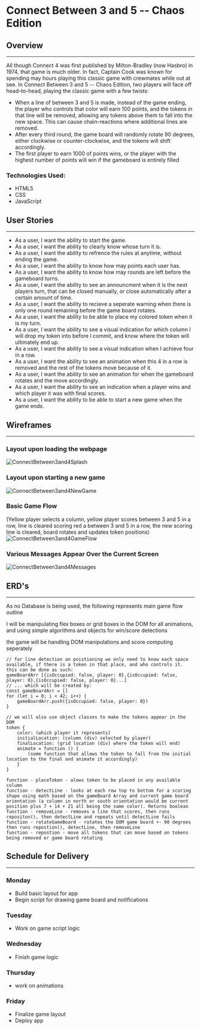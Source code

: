 # Connect Between 3 and 5 -- Chaos Edition

## Overview
---
All though Connect 4 was first published by Milton-Bradley (now Hasbro) in 1974, that game is much older. In fact, Captain Cook was known for spending may hours playing this classic game with crewmates while out at see.
In Connect Between 3 and 5 -- Chaos Edition, two players will face off head-to-head, playing the classic game with a few twists:
- When a line of between 3 and 5 is made, instead of the game ending, the player who controls that color will earn 100 points, and the tokens in that line will be removed, allowing any tokens above them to fall into the new space. This can cause chain-reactions where additional lines are removed.
- After every third round, the game board will randomly rotate 90 degrees, either clockwise or counter-clockwise, and the tokens will shift accordingly.
- The first player to earn 1000 of points wins, or the player with the highest number of points will win if the gameboard is entirely filled
### Technologies Used:
- HTML5
- CSS
- JavaScript

## User Stories
---
- As a user, I want the ability to start the game.
- As a user, I want the ability to clearly know whose turn it is.
- As a user, I want the ability to refrence the rules at anytime, without ending the game.
- As a user, I want the ability to know how may points each user has.
- As a user, I want the ability to know how may rounds are left before the gameboard turns.
- As a user, I want the ability to see an announcment when it is the next players turn, that can be closed manually, or close automatically after a certain amount of time.
- As a user, I want the ability to recieve a seperate warning when there is only one round remaining before the game board rotates.
- As a user, I want the ability to be able to place my colored token when it is my turn.
- As a user, I want the ability to see a visual indication for which column I will drop my token into before I commit, and know where the token will ultimately end up.
- As a user, I want the ability to see a visual indication when I achieve four in a row.
- As a user, I want the ability to see an animation when this 4 in a row is removed and the rest of the tokens move because of it.
- As a user, I want the ability to see an animation for when the gameboard rotates and the move accordingly.
- As a user, I want the ability to see an indication when a player wins and which player it was with final scores.
- As a user, I want the ability to be able to start a new game when the game ends.

## Wireframes
---
### Layout upon loading the webpage
![ConnectBetween3and4Splash](README-images/screen-on-load.png)
### Layout upon starting a new game
![ConnectBetween3and4NewGame](README-images/screen-on-new-game.png)
### Basic Game Flow
(Yellow player selects a column, yellow player scores between 3 and 5 in a row,
line is cleared scoring red a between 3 and 5 in a row, the new scoring line is cleared, board rotates and updates token positions)
![ConnectBetween3and4GameFlow](README-images/basic-game-flow.png)
### Various Messages Appear Over the Current Screen
![ConnectBetween3and4Messages](README-images/various-messages.png)

## ERD's
---
As no Database is being used, the following represents main game flow outline

I will be manipulating flex boxes or grid boxes in the DOM for all animations, and using simple algorithms and objects for win/score detections

the game will be handling DOM manipulations and score computing seperately

```
// for line detection an poistioning we only need to know each space available, if there is a token in that place, and who controls it. this can be done as such: 
gameBoardArr [{isOccupied: false, player: 0},{isOccupied: false, player: 0},{isOccupied: false, player: 0}...]
// ... which will be created by:
const gameBoardArr = []
for (let i = 0; i < 42; i++) {
    gameBoardArr.push({isOccupied: false, player: 0})
}

// we will also use object classes to make the tokens appear in the DOM
token {
    color: (which player it represents)
    initialLocation: (column (div) selected by player)
    finalLocation: (grid location (div) where the token will end)
    animate = function () {
        (some function that allows the token to fall from the initial location to the final and animate it accordingly)
    }
}

function - placeToken - alows token to be placed in any available column
function - detectLine - looks at each row top to bottom for a scoring shape using math based on the gameBoard Array and current game board orientation (a column in north or south orientation would be current position plus 7 + 14 + 21 all being the same color). Returns boolean
function - removeLine - removes a line that scores, then runs repositon(), then detectLine and repeats until detectLine fails
function - rotateGameBoard - rotates the DOM game board +- 90 degrees then runs repostion(), detectLine, then removeLine
function - repostion - move all tokens that can move based on tokens being removed or game board rotating

```

## Schedule for Delivery
---
### Monday
- Build basic layout for app
- Begin script for drawing game board and notifications
### Tuesday
- Work on game script logic
### Wednesday
- Finish game logic
### Thursday
- work on animations
### Friday
- Finalize game layout
- Deploy app